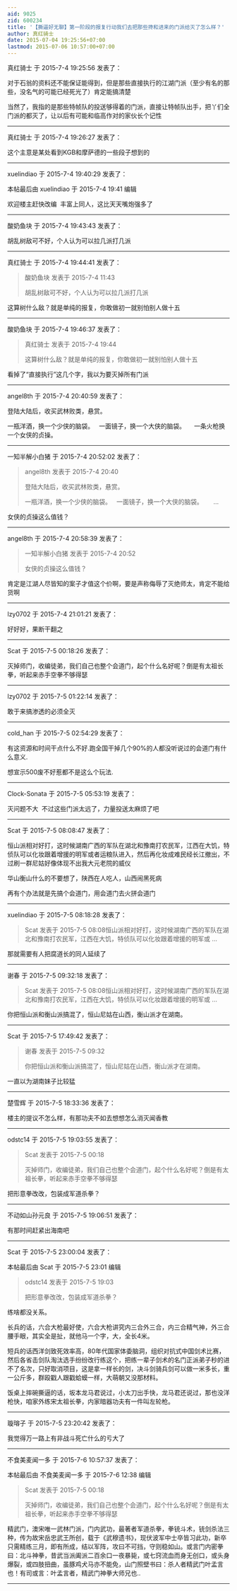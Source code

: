 ```yaml
---
aid: 9025
zid: 600234
title: '【撕逼好无聊】第一阶段的报复行动我们去把那些搀和进来的门派给灭了怎么样？'
author: 真红骑士
date: 2015-07-04 19:25:56+07:00
lastmod: 2015-07-06 10:57:00+07:00
---
```


真红骑士 于 2015-7-4 19:25:56 发表了：

对于石翁的资料还不能保证能得到，但是那些直接执行的江湖门派（至少有名的那些，没名气的可能已经死光了）肯定能搞清楚

当然了，我指的是那些特帧队的投送够得着的门派，直接让特帧队出手，把丫们全门派的都灭了，让以后有可能和临高作对的家伙长个记性

---------

真红骑士 于 2015-7-4 19:26:27 发表了：

这个主意是某处看到KGB和摩萨德的一些段子想到的

---------

xuelindiao 于 2015-7-4 19:40:29 发表了：

本帖最后由 xuelindiao 于 2015-7-4 19:41 编辑 

欢迎楼主赶快改编  丰富上同人，这比天天嘴炮强多了

---------

酸奶鱼块 于 2015-7-4 19:43:43 发表了：

胡乱树敌可不好，个人认为可以拉几派打几派

---------

真红骑士 于 2015-7-4 19:44:41 发表了：

> 酸奶鱼块 发表于 2015-7-4 11:43
> 
> 胡乱树敌可不好，个人认为可以拉几派打几派



这算树什么敌？就是单纯的报复，你敢做初一就别怕别人做十五

---------

酸奶鱼块 于 2015-7-4 19:46:37 发表了：

> 真红骑士 发表于 2015-7-4 19:44
> 
> 这算树什么敌？就是单纯的报复，你敢做初一就别怕别人做十五



看掉了“直接执行”这几个字，我以为要灭掉所有门派

---------

angel8th 于 2015-7-4 20:40:59 发表了：

登陆大陆后，收买武林败类，悬赏。

一瓶洋酒，换一个少侠的脑袋。   一面镜子，换一个大侠的脑袋。     一条火枪换一个女侠的贞操。

---------

一知半解小白猪 于 2015-7-4 20:52:02 发表了：

> angel8th 发表于 2015-7-4 20:40
> 
> 登陆大陆后，收买武林败类，悬赏。
> 
> 一瓶洋酒，换一个少侠的脑袋。   一面镜子，换一个大侠的脑袋。      ...



女侠的贞操这么值钱？

---------

angel8th 于 2015-7-4 20:58:39 发表了：

> 一知半解小白猪 发表于 2015-7-4 20:52
> 
> 女侠的贞操这么值钱？



肯定是江湖人尽皆知的案子才值这个价啊，要是声称侮辱了灭绝师太，肯定不能给货啊

---------

lzy0702 于 2015-7-4 21:01:21 发表了：

好好好，果断干翻之

---------

Scat 于 2015-7-5 00:18:26 发表了：

灭掉师门，收编徒弟，我们自己也整个会道门，起个什么名好呢？倒是有太祖长拳，听起来赤手空拳不够得瑟

---------

lzy0702 于 2015-7-5 01:22:14 发表了：

敢于来搞渗透的必须全灭

---------

cold_han 于 2015-7-5 02:54:29 发表了：

有这资源和时间干点什么不好.跑全国干掉几个90%的人都没听说过的会道门有什么意义.

想宣示500废不好惹都不是这么个玩法.

---------

Clock-Sonata 于 2015-7-5 05:53:19 发表了：

灭问题不大  不过这些门派太远了，力量投送太麻烦了吧

---------

Scat 于 2015-7-5 08:08:47 发表了：

恒山派相对好打，这时候湖南广西的军队在湖北和豫南打农民军，江西在大饥，特侦队可以化妆跟着增援的明军或者运粮队进入，然后再化妆成难民经长江撤出，不过刷一群尼姑好像体现不出我大元老院的威仪

华山衡山什么的不要想了，陕西在人吃人，山西闹黑死病

再有个办法就是先搞个会道门，用会道门去火拼会道门

---------

xuelindiao 于 2015-7-5 08:18:28 发表了：

> Scat 发表于 2015-7-5 08:08恒山派相对好打，这时候湖南广西的军队在湖北和豫南打农民军，江西在大饥，特侦队可以化妆跟着增援的明军或 ...



那就需要有人把腐道长的同人延续了

---------

谢春 于 2015-7-5 09:32:18 发表了：

> Scat 发表于 2015-7-5 08:08恒山派相对好打，这时候湖南广西的军队在湖北和豫南打农民军，江西在大饥，特侦队可以化妆跟着增援的明军或 ...



你把恒山派和衡山派搞混了，恒山尼姑在山西，衡山派才在湖南。

---------

Scat 于 2015-7-5 17:49:42 发表了：

> 谢春 发表于 2015-7-5 09:32
> 
> 你把恒山派和衡山派搞混了，恒山尼姑在山西，衡山派才在湖南。



一直以为湖南妹子比较猛

---------

楚雪辉 于 2015-7-5 18:33:36 发表了：

楼主的提议不怎么样，有那功夫不如去想想怎么消灭闻香教

---------

odstc14 于 2015-7-5 19:03:55 发表了：

> Scat 发表于 2015-7-5 00:18
> 
> 灭掉师门，收编徒弟，我们自己也整个会道门，起个什么名好呢？倒是有太祖长拳，听起来赤手空拳不够得瑟



把形意拳改改，包装成军道杀拳？

---------

不动如山孙元良 于 2015-7-5 19:06:51 发表了：

有那时间赶紧出海南吧

---------

Scat 于 2015-7-5 23:00:04 发表了：

本帖最后由 Scat 于 2015-7-5 23:01 编辑 


> 
> odstc14 发表于 2015-7-5 19:03
> 
> 把形意拳改改，包装成军道杀拳？



练啥都没关系。

长兵的话，六合大枪最好使，六合大枪讲究内三合外三合，内三合精气神，外三合腰手眼，其实全是扯，就他马一个字，大，全长4米。

短兵的话西洋剑致死效率高，80年代国家体委脑洞，组织对抗式中国剑术比赛，然后各省击剑队淘汰选手纷纷改行练这个，把练一辈子剑术的名门正派弟子秒的进不了名次，只好取消项目，这是拿一样长的剑，决斗剑骑兵剑可以做一米多长，重一公斤多，群殴戳人跟戳蛤蟆一样，大萌朝又没那材料。

饭桌上摔碗撕逼的话，坂本龙马君说过，小太刀出手快，龙马君还说过，那也没洋枪快，咱家外练宋太祖长拳，内家暗器功夫有一件叫左轮枪。

---------

璇瑢子 于 2015-7-5 23:20:42 发表了：

我觉得万一路上有非战斗死亡什么的亏大了

---------

不食美麦闻一多 于 2015-7-6 10:57:37 发表了：

本帖最后由 不食美麦闻一多 于 2015-7-6 12:38 编辑 


> 
> Scat 发表于 2015-7-5 00:18
> 
> 灭掉师门，收编徒弟，我们自己也整个会道门，起个什么名好呢？倒是有太祖长拳，听起来赤手空拳不够得瑟



精武门，澳宋唯一武林门派，门内武功，最著者军道杀拳，拳铳斗术，铳剑杀法三种，传为故宋岳忠武王所创，载于《武穆遗书》，现伏波军中士卒皆习此功，新卒只需精练三月，即有所成，结以军阵，攻曰不可挡，守则稳如山。或言门内密拳曰：北斗神拳，昔武当派阖派二百余口一夜暴毙，或七窍流血而身无创口，或头身爆裂，或四肢扭曲，虽豚鸡犬马亦不能免，山门照壁书曰：杀人者精武门叶孟言也！有司或言：叶孟言者，精武门神拳大师兄也..

---------

